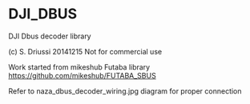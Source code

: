 DJI_DBUS
========

  DJI Dbus decoder library

  (c) S. Driussi 20141215
  Not for commercial use

  Work started from mikeshub Futaba library
  https://github.com/mikeshub/FUTABA_SBUS

  Refer to naza_dbus_decoder_wiring.jpg diagram for proper connection
